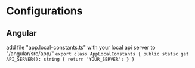# Configurations

## Angular
add file "app.local-constants.ts" with your local api server to "/angular/src/app/" 
`
export class AppLocalConstants {
    public static get API_SERVER(): string { return 'YOUR_SERVER'; }
}
`

